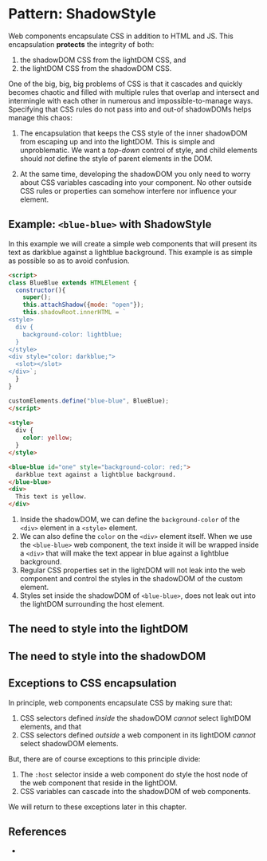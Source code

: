 # Pattern: ShadowStyle

Web components encapsulate CSS in addition to HTML and JS. 
This encapsulation **protects** the integrity of both:
1. the shadowDOM CSS from the lightDOM CSS, and
2. the lightDOM CSS from the shadowDOM CSS.

One of the big, big, big problems of CSS is that it cascades and quickly becomes chaotic and filled with
multiple rules that overlap and intersect and intermingle with each other in numerous and impossible-to-manage
ways. Specifying that CSS rules do not pass into and out-of shadowDOMs helps manage this chaos:

1. The encapsulation that keeps the CSS style of the inner shadowDOM from escaping up 
   and into the lightDOM. This is simple and unproblematic. We want a *top-down* control of style, 
   and child elements should *not* define the style of parent elements in the DOM.

2. At the same time, developing the shadowDOM you only need to worry about CSS
   variables cascading into your component. No other outside CSS rules or properties can somehow
   interfere nor influence your element. 

## Example: `<blue-blue>` with ShadowStyle

In this example we will create a simple web components that will present its text as darkblue
against a lightblue background.
This example is as simple as possible so as to avoid confusion.
```html
<script>  
class BlueBlue extends HTMLElement {
  constructor(){
    super();
    this.attachShadow({mode: "open"});
    this.shadowRoot.innerHTML = `
<style>
  div {                                                                
    background-color: lightblue;                                          /*[1]*/
  }
</style>
<div style="color: darkblue;">
  <slot></slot>
</div>`;                                                                  //[2]
  }
}

customElements.define("blue-blue", BlueBlue);
</script>
  
<style>                                               
  div {
    color: yellow;                                                        /*[3]*/
  }
</style>

<blue-blue id="one" style="background-color: red;">                       <!--3-->
  darkblue text against a lightblue background.
</blue-blue>
<div>                                                                     <!--4-->
  This text is yellow.
</div>                
```
1. Inside the shadowDOM, we can define the `background-color` of the `<div>` element 
   in a `<style>` element.
2. We can also define the `color` on the `<div>` element itself.
   When we use the `<blue-blue>` web component, the text inside it will be wrapped
   inside a `<div>` that will make the text appear in blue against a lightblue background.
3. Regular CSS properties set in the lightDOM will not leak into the web component and control the 
   styles in the shadowDOM of the custom element.
4. Styles set inside the shadowDOM of `<blue-blue>`, does not leak out into the lightDOM 
   surrounding the host element.

## The need to style into the lightDOM

## The need to style into the shadowDOM

## Exceptions to CSS encapsulation

In principle, web components encapsulate CSS by making sure that:
1. CSS selectors defined *inside* the shadowDOM *cannot* select lightDOM elements, and that
2. CSS selectors defined *outside* a web component in its lightDOM *cannot* select shadowDOM elements.

But, there are of course exceptions to this principle divide:
1. The `:host` selector inside a web component do style the host node of the web component that reside
   in the lightDOM.
2. CSS variables can cascade into the shadowDOM of web components.
   
We will return to these exceptions later in this chapter.



## References

 * 